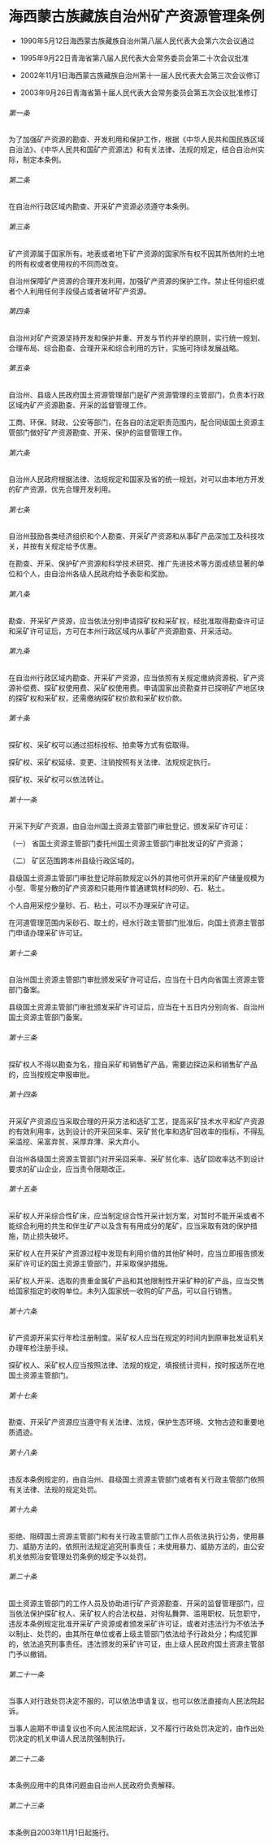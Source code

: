 # 海西蒙古族藏族自治州矿产资源管理条例

- 1990年5月12日海西蒙古族藏族自治州第八届人民代表大会第六次会议通过

- 1995年9月22日青海省第八届人民代表大会常务委员会第二十次会议批准

- 2002年11月1日海西蒙古族藏族自治州第十一届人民代表大会第三次会议修订

- 2003年9月26日青海省第十届人民代表大会常务委员会第五次会议批准修订

<!-- INFO END -->

###### 第一条

为了加强矿产资源的勘查、开发利用和保护工作，根据《中华人民共和国民族区域自治法》、《中华人民共和国矿产资源法》和有关法律、法规的规定，结合自治州实际，制定本条例。

###### 第二条

在自治州行政区域内勘查、开采矿产资源必须遵守本条例。

###### 第三条

矿产资源属于国家所有。地表或者地下矿产资源的国家所有权不因其所依附的土地的所有权或者使用权的不同而改变。

自治州保障矿产资源的合理开发利用，加强矿产资源的保护工作。禁止任何组织或者个人利用任何手段侵占或者破坏矿产资源。

###### 第四条

自治州对矿产资源坚持开发和保护并重、开发与节约并举的原则，实行统一规划、合理布局、综合勘查、合理开采和综合利用的方针，实施可持续发展战略。

###### 第五条

自治州、县级人民政府国土资源管理部门是矿产资源管理的主管部门，负责本行政区域内矿产资源勘查、开采的监督管理工作。

工商、环保、财政、公安等部门，在各自的法定职责范围内，配合同级国土资源主管部门做好矿产资源勘查、开采、保护的监督管理工作。

###### 第六条

自治州人民政府根据法律、法规规定和国家及省的统一规划，对可以由本地方开发的矿产资源，优先合理开发利用。

###### 第七条

自治州鼓励各类经济组织和个人勘查、开采矿产资源和从事矿产品深加工及科技攻关，并按有关规定给予优惠。

在勘查、开采、保护矿产资源和科学技术研究、推广先进技术等方面成绩显著的单位和个人，由自治州各级人民政府给予表彰和奖励。

###### 第八条

勘查、开采矿产资源，应当依法分别申请探矿权和采矿权，经批准取得勘查许可证和采矿许可证后，方可在本州行政区域内从事矿产资源勘查、开采活动。

###### 第九条

在自治州行政区域内勘查、开采矿产资源，应当依照有关规定缴纳资源税、矿产资源补偿费、探矿权使用费、采矿权使用费。申请国家出资勘查并已探明矿产地区块的探矿权和采矿权，还需缴纳探矿权价款和采矿权价款。

###### 第十条

探矿权、采矿权可以通过招标投标、拍卖等方式有偿取得。

探矿权、采矿权延续、变更、注销按照有关法律、法规规定执行。

探矿权、采矿权可以依法转让。

###### 第十一条

开采下列矿产资源，由自治州国土资源主管部门审批登记，颁发采矿许可证：

（一） 省国土资源主管部门委托州国土资源主管部门审批发证的矿产资源；

（二） 矿区范围跨本州县级行政区域的。

县级国土资源主管部门审批登记除前款规定以外的其他可供开采的矿产储量规模为小型、零星分散的矿产资源和只能用作普通建筑材料的砂、石、粘土。

个人自用采挖少量砂、石、粘土，可以不办理采矿许可证。

在河道管理范围内采砂石、取土的，经水行政主管部门批准后，向国土资源主管部门申请办理采矿许可证。

###### 第十二条

自治州国土资源主管部门审批颁发采矿许可证后，应当在十日内向省国土资源主管部门备案。

县级国土资源主管部门审批颁发采矿许可证后，应当在十五日内分别向省、自治州国土资源主管部门备案。

###### 第十三条

探矿权人不得以勘查为名，擅自采矿和销售矿产品，需要边探边采和销售矿产品的，应当按规定申报审批。

###### 第十四条

开采矿产资源应当采取合理的开采方法和选矿工艺，提高采矿技术水平和矿产资源的有效利用率，达到设计的开采回采率、采矿贫化率和选矿回收率的指标，不得乱采滥挖、采富弃贫、采厚弃薄、采大弃小。

自治州各级国土资源主管部门对开采回采率、采矿贫化率、选矿回收率达不到设计要求的矿山企业，应当责令限期改正。

###### 第十五条

采矿权人开采综合性矿床，应当制定综合性开采计划方案，对暂时不能开采或者不能综合利用的共生和伴生矿产以及含有有用成分的尾矿，应当采取有效的保护措施，防止损失破坏。

采矿权人在开采矿产资源过程中发现有利用价值的其他矿种时，应当立即报告颁发采矿许可证的国土资源主管部门，并采取保护措施。

采矿权人开采、选取的贵重金属矿产品和其他限制性开采矿种的矿产品，应当交售给国家指定的收购单位。未列入国家统一收购的矿产品，可以自行销售。

###### 第十六条

矿产资源开采实行年检注册制度。采矿权人应当在规定的时间内到原审批发证机关办理年检注册手续。

探矿权人、采矿权人应当按照法律、法规的规定，填报统计资料，按时报送所在地国土资源主管部门。

###### 第十七条

勘查、开采矿产资源应当遵守有关法律、法规，保护生态环境、文物古迹和重要地质遗迹。

###### 第十八条

违反本条例规定的，由自治州、县级国土资源主管部门或者有关行政主管部门依照有关法律、法规的规定处罚。

###### 第十九条

拒绝、阻碍国土资源主管部门和有关行政主管部门工作人员依法执行公务，使用暴力、威胁方法的，依照刑法规定追究刑事责任；未使用暴力、威胁方法的，由公安机关依照治安管理处罚条例的规定予以处罚。

###### 第二十条

国土资源主管部门的工作人员及协助进行矿产资源勘查、开采的监督管理部门，应当依法保护探矿权人、采矿权人的合法权益，对徇私舞弊、滥用职权、玩忽职守，违反本条例规定批准开采矿产资源或者颁发采矿许可证，或者对违法行为不依法予以制止、处罚的，由其所在单位或者上级主管部门依法给予行政处分；构成犯罪的，依法追究刑事责任。违法颁发的采矿许可证，由上级人民政府国土资源主管部门予以撤销。

###### 第二十一条

当事人对行政处罚决定不服的，可以依法申请复议，也可以依法直接向人民法院起诉。

当事人逾期不申请复议也不向人民法院起诉，又不履行行政处罚决定的，由作出处罚决定的机关申请人民法院强制执行。

###### 第二十二条

本条例应用中的具体问题由自治州人民政府负责解释。

###### 第二十三条

本条例自2003年11月1日起施行。
